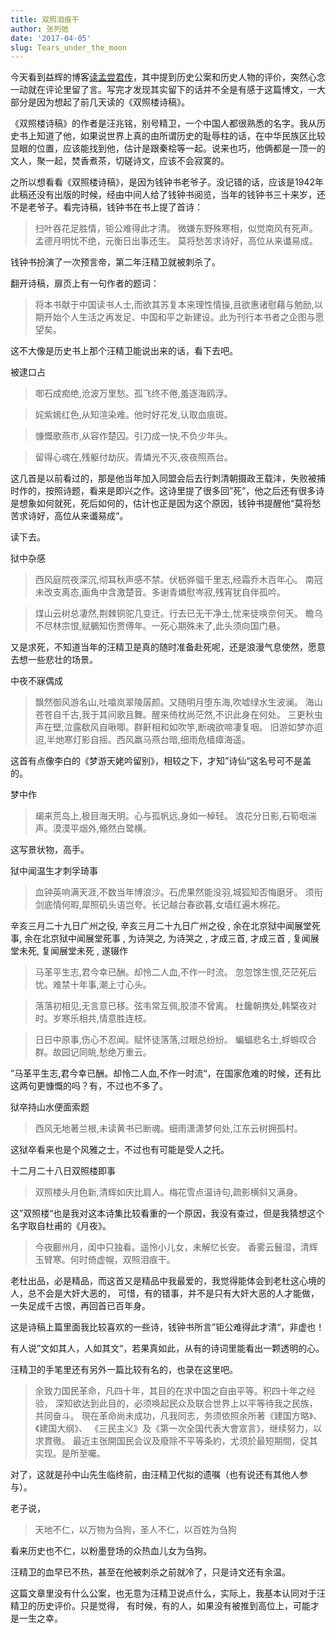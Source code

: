 ```yaml
---
title: 双照泪痕干
author: 张列弛
date: '2017-04-05'
slug: Tears_under_the_moon
---
```


今天看到益辉的博客[读孟尝君传](https://yihui.name/cn/2017/04/meng-chang-jun/)，其中提到历史公案和历史人物的评价，突然心念一动就在评论里留了言。写完才发现其实留下的话并不全是有感于这篇博文，一大部分是因为想起了前几天读的《双照楼诗稿》。

《双照楼诗稿》的作者是汪兆铭，别号精卫，一个中国人都很熟悉的名字。我从历史书上知道了他，如果说世界上真的由所谓历史的耻辱柱的话，在中华民族区比较显眼的位置，应该能找到他，估计是跟秦桧等一起。说来也巧，他俩都是一顶一的文人，聚一起，焚香煮茶，切磋诗文，应该不会寂寞的。

之所以想看看《双照楼诗稿》，是因为钱钟书老爷子。没记错的话，应该是1942年此稿还没有出版的时候，经由中间人给了钱钟书阅览，当年的钱钟书三十来岁，还不是老爷子。看完诗稿，钱钟书在书上提了首诗：

> 扫叶吞花足胜情，钜公难得此才清。
微嫌东野殊寒相，似觉南风有死声。
孟德月明忧不绝，元衡日出事还生。
莫将愁苦求诗好，高位从来谶易成。

钱钟书扮演了一次预言帝，第二年汪精卫就被刺杀了。

翻开诗稿，扉页上有一句作者的题词：

> 将本书献于中国读书人士,而欲其苏复本来理性情操,且欲惠诸慰藉与勉励,以
期开始个人生活之再发足、中国和平之新建设。此为刊行本书者之企图与愿望矣。

这不大像是历史书上那个汪精卫能说出来的话，看下去吧。

被逮口占

> 啣石成痴绝,沧波万里愁。孤飞终不倦,羞逐海鸥浮。

> 姹紫嫣红色,从知渲染难。他时好花发,认取血痕斑。

> 慷慨歌燕市,从容作楚囚。引刀成一快,不负少年头。

> 留得心魂在,残躯付劫灰。青燐光不灭,夜夜照燕台。

这几首是以前看过的，那是他当年加入同盟会后去行刺清朝摄政王载沣，失败被捕时作的，按照诗题，看来是即兴之作。这诗里提了很多回”死”，他之后还有很多诗是想象如何就死，死后如何的，估计也正是因为这个原因，钱钟书提醒他“莫将愁苦求诗好，高位从来谶易成“。

读下去。

狱中杂感

> 西风庭院夜深沉,彻耳秋声感不禁。伏枥骅骝千里志,经霜乔木百年心。
南冠未改支离态,画角中含激楚音。多谢青燐慰岑寂,残宵犹自伴孤吟。

> 煤山云树总凄然,荆棘铜驼几变迁。行去已无干净土,忧来徒唤奈何天。
瞻乌不尽林宗恨,赋鵩知伤贾傅年。一死心期殊未了,此头须向国门悬。

又是求死，不知道当年的汪精卫是真的随时准备赴死呢，还是浪漫气息使然，愿意去想一些悲壮的场景。

中夜不寐偶成

> 飘然御风游名山,吐噏岚翠陵孱颜。又随明月堕东海,吹嘘绿水生波澜。
海山苍苍自千古,我于其间歌且舞。醒来倚枕尚茫然,不识此身在何处。
三更秋虫声在壁,泣露欷风自啾唧。群鼾相和如吹竽,断魂欲啼凄复咽。
旧游如梦亦迢迢,半灺寒灯影自摇。西风羸马燕台暗,细雨危樯瘴海遥。

这首有点像李白的《梦游天姥吟留别》，相较之下，才知”诗仙“这名号可不是盖的。

梦中作

> 朅来荒岛上,极目海天明。心与孤帆远,身如一棹轻。
浪花分日影,石筍咽湍声。漠漠平烟外,翛然白鹭横。

这写景状物，高手。

狱中闻温生才刺孚琦事

> 血钟英响满天涯,不数当年博浪沙。石虎果然能没羽,城狐知否悔磨牙。
须衔剑底情何暇,犀照矶头语岂夸。长记越台春欲暮,女墙红遍木棉花。

辛亥三月二十九日广州之役,
辛亥三月二十九日广州之役 , 余在北京狱中闻展堂死事,
余在北京狱中闻展堂死事 , 为诗哭之,
为诗哭之 , 才成三首,
才成三首 ,
复闻展堂未死,
复闻展堂未死 , 遂辍作

> 马革平生志,君今幸已酬。却怜二人血,不作一时流。
忽忽馀生恨,茫茫死后忧。难禁十年事,潮上寸心头。

> 落落初相见,无言意已移。弦韦常互佩,胶漆不曾离。
杜鑱朝携处,韩檠夜对时。岁寒乐相共,情意胜连枝。

> 日日中原事,伤心不忍闻。赋怀徒落落,过眼总纷纷。
蝙蝠悲名士,蜉蝣叹合群。故园记同眺,愁绝万重云。

”马革平生志,君今幸已酬。却怜二人血,不作一时流“，在国家危难的时候，还有比这两句更慷慨的吗？有，不过也不多了。


狱卒持山水便面索题

> 西风无地著兰根,未读黄书已断魂。细雨潇潇梦何处,江东云树拥孤村。

这狱卒看来也是个风雅之士，不过也有可能是受人之托。

十二月二十八日双照楼即事

> 双照楼头月色新,清辉如庆比肩人。梅花雪点温诗句,疏影横斜又满身。

这”双照楼“也是我对这本诗集比较看重的一个原因，我没有查过，但是我猜想这个名字取自杜甫的《月夜》。

> 今夜鄜州月，闺中只独看。遥怜小儿女，未解忆长安。
香雾云鬟湿，清辉玉臂寒。何时倚虚幌，双照泪痕干。

老杜出品，必是精品，而这首又是精品中我最爱的，我觉得能体会到老杜这心境的人，总不会是大奸大恶的，
可惜，有的错事，并不是只有大奸大恶的人才能做，一失足成千古恨，再回首已百年身。

这是诗稿上篇里面我比较喜欢的一些诗，钱钟书所言”钜公难得此才清“，非虚也！

有人说”文如其人，人如其文“，若果真如此，从有的诗词里能看出一颗透明的心。

汪精卫的手笔里还有另外一篇比较有名的，也录在这里吧。

> 余致力国民革命，凡四十年，其目的在求中国之自由平等。积四十年之经验，
深知欲达到此目的，必须唤起民众及联合世界上以平等待我之民族，共同奋斗。
現在革命尚未成功，凡我同志，务须依照余所著《建国方略》、《建国大纲》、
《三民主义》及《第一次全国代表大會宣言》，继续努力，以求貫徹。
最近主张開国民会议及廢除不平等条約，尤须於最短期間，促其实现。是所至囑。

对了，这就是孙中山先生临终前，由汪精卫代拟的遗嘱（也有说还有其他人参与）。

老子说，

> 天地不仁，以万物为刍狗，圣人不仁，以百姓为刍狗

看来历史也不仁，以粉墨登场的众热血儿女为刍狗。

汪精卫的血早已不热，甚至在他被刺杀之前就冷了，只是诗文还有余温。

这篇文章里没有什么公案，也无意为汪精卫说点什么，实际上，我基本认同对于汪精卫的历史评价。只是觉得，
有时候，有的人，如果没有被推到高位上，可能才是一生之幸。









